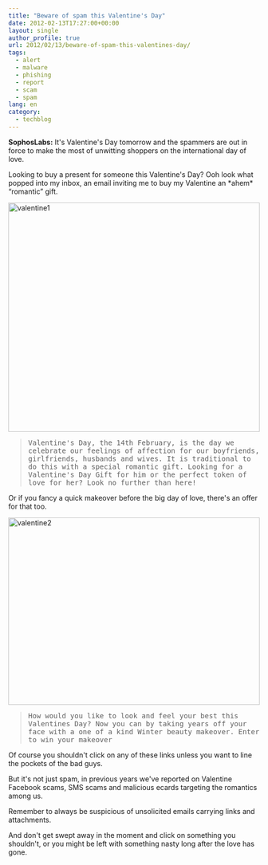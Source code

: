 ```yaml
---
title: "Beware of spam this Valentine's Day"
date: 2012-02-13T17:27:00+00:00
layout: single
author_profile: true
url: 2012/02/13/beware-of-spam-this-valentines-day/
tags:
  - alert
  - malware
  - phishing
  - report
  - scam
  - spam
lang: en
category: 
  - techblog
---
```

**SophosLabs:** It's Valentine's Day tomorrow and the spammers are out in force to make the most of unwitting shoppers on the international day of love. 

Looking to buy a present for someone this Valentine's Day? Ooh look what popped into my inbox, an email inviting me to buy my Valentine an \*ahem\* “romantic” gift. 

[<img title="valentine1" border="0" alt="valentine1" src="http://lh6.ggpht.com/-wW5KK8Di61A/TzlAu-pxRRI/AAAAAAAAEwg/9SezOevORXU/valentine1_thumb%25255B1%25255D.jpg?imgmax=800" width="504" height="460" />](http://lh5.ggpht.com/-VtmKQAPo44w/TzlAaMIHhbI/AAAAAAAAEwY/swJSyWA_Kqg/s1600-h/valentine1%25255B3%25255D.jpg) 

> <tt>Valentine's Day, the 14th February, is the day we celebrate our feelings of affection for our boyfriends, girlfriends, husbands and wives. It is traditional to do this with a special romantic gift. Looking for a Valentine's Day Gift for him or the perfect token of love for her? Look no further than here!</tt>

Or if you fancy a quick makeover before the big day of love, there's an offer for that too. 

[<img title="valentine2" border="0" alt="valentine2" src="http://lh6.ggpht.com/-aB8zN9h88ak/TzlA55TRbqI/AAAAAAAAEww/TgT4_xRMbI8/valentine2_thumb%25255B2%25255D.jpg?imgmax=800" width="504" height="376" />](http://lh6.ggpht.com/-jIOqeugTo2o/TzlA1a_3dOI/AAAAAAAAEwo/KH-d5MYfGHQ/s1600-h/valentine2%25255B4%25255D.jpg) 

> <tt>How would you like to look and feel your best this Valentines Day? Now you can by taking years off your face with a one of a kind Winter beauty makeover. Enter to win your makeover</tt>

Of course you shouldn't click on any of these links unless you want to line the pockets of the bad guys. 

But it's not just spam, in previous years we've reported on Valentine Facebook scams, SMS scams and malicious ecards targeting the romantics among us. 

Remember to always be suspicious of unsolicited emails carrying links and attachments. 

And don't get swept away in the moment and click on something you shouldn't, or you might be left with something nasty long after the love has gone.
